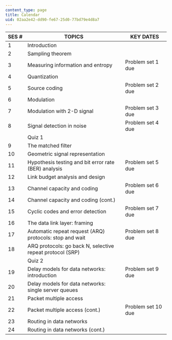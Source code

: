 ```yaml
---
content_type: page
title: Calendar
uid: 02aa2e42-dd90-fe67-25d0-77bd79e4d8a7
---
```


| SES # | TOPICS | KEY DATES |
| --- | --- | --- |
| 1 | Introduction | &nbsp; |
| 2 | Sampling theorem | &nbsp; |
| 3 | Measuring information and entropy | Problem set 1 due |
| 4 | Quantization | &nbsp; |
| 5 | Source coding | Problem set 2 due |
| 6 | Modulation | &nbsp; |
| 7 | Modulation with 2-D signal | Problem set 3 due |
| 8 | Signal detection in noise | Problem set 4 due |
| &nbsp; | Quiz 1 | &nbsp; |
| 9 | The matched filter | &nbsp; |
| 10 | Geometric signal representation | &nbsp; |
| 11 | Hypothesis testing and bit error rate (BER) analysis | Problem set 5 due |
| 12 | Link budget analysis and design | &nbsp; |
| 13 | Channel capacity and coding | Problem set 6 due |
| 14 | Channel capacity and coding (cont.) | &nbsp; |
| 15 | Cyclic codes and error detection | Problem set 7 due |
| 16 | The data link layer: framing | &nbsp; |
| 17 | Automatic repeat request (ARQ) protocols: stop and wait | Problem set 8 due |
| 18 | ARQ protocols: go back N, selective repeat protocol (SRP) | &nbsp; |
| &nbsp; | Quiz 2 | &nbsp; |
| 19 | Delay models for data networks: introduction | Problem set 9 due |
| 20 | Delay models for data networks: single server queues | &nbsp; |
| 21 | Packet multiple access | &nbsp; |
| 22 | Packet multiple access (cont.) | Problem set 10 due |
| 23 | Routing in data networks | &nbsp; |
| 24 | Routing in data networks (cont.) |